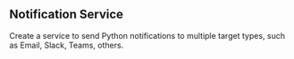 ## Notification Service

Create a service to send Python notifications to multiple target types, such as Email, Slack, Teams, others.
